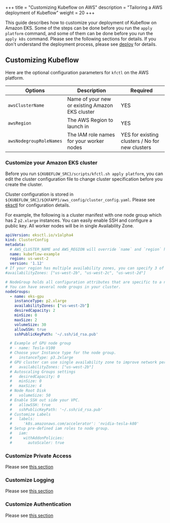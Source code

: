 +++
title = "Customizing Kubeflow on AWS"
description = "Tailoring a AWS deployment of Kubeflow"
weight = 20
+++

This guide describes how to customize your deployment of Kubeflow on Amazon EKS.
Some of the steps can be done before you run the `apply platform` command, and some of them can be done before you run the `apply k8s` command. Please see the following sections for details. If you don't understand the deployment process, please see [deploy](/docs/aws/deploy) for details.


## Customizing Kubeflow

Here are the optional configuration parameters for `kfctl` on the AWS platform.

| Options  | Description  | Required |
|---|---|---|
| `awsClusterName` | Name of your new or existing Amazon EKS cluster  |  YES |
| `awsRegion`  |  The AWS Region to launch in |  YES |
| `awsNodegroupRoleNames`  |  The IAM role names for your worker nodes | YES for existing clusters / No for new clusters |


### Customize your Amazon EKS cluster

Before you run `${KUBEFLOW_SRC}/scripts/kfctl.sh apply platform`, you can edit the cluster configuration file to change cluster specification before you create the cluster.

Cluster configuration is stored in `${KUBEFLOW_SRC}/${KFAPP}/aws_config/cluster_config.yaml`. Please see [eksctl](https://eksctl.io/) for configuration details.

For example, the following is a cluster manifest with one node group which has 2 `p2.xlarge` instances. You can easily enable SSH and configure a public key. All worker nodes will be in single Availability Zone.

```yaml
apiVersion: eksctl.io/v1alpha4
kind: ClusterConfig
metadata:
  # AWS_CLUSTER_NAME and AWS_REGION will override `name` and `region` here.
  name: kubeflow-example
  region: us-west-2
  version: '1.12'
# If your region has multiple availability zones, you can specify 3 of them.
#availabilityZones: ["us-west-2b", "us-west-2c", "us-west-2d"]

# NodeGroup holds all configuration attributes that are specific to a nodegroup
# You can have several node groups in your cluster.
nodeGroups:
  - name: eks-gpu
    instanceType: p2.xlarge
    availabilityZones: ["us-west-2b"]
    desiredCapacity: 2
    minSize: 0
    maxSize: 2
    volumeSize: 30
    allowSSH: true
    sshPublicKeyPath: '~/.ssh/id_rsa.pub'

  # Example of GPU node group
  # - name: Tesla-V100
  # Choose your Instance type for the node group.
  #   instanceType: p3.2xlarge
  # GPU cluster can use single availability zone to improve network performance
  #   availabilityZones: ["us-west-2b"]
  # Autoscaling Groups settings
  #   desiredCapacity: 0
  #   minSize: 0
  #   maxSize: 4
  # Node Root Disk
  #   volumeSize: 50
  # Enable SSH out side your VPC.
  #   allowSSH: true
  #   sshPublicKeyPath: '~/.ssh/id_rsa.pub'
  # Customize Labels
  #   labels:
  #     'k8s.amazonaws.com/accelerator': 'nvidia-tesla-k80'
  # Setup pre-defined iam roles to node group.
  #   iam:
  #     withAddonPolicies:
  #       autoScaler: true

```

### Customize Private Access
Please see [this section](/docs/aws/private-access)

### Customize Logging
Please see [this section](/docs/aws/logging)

### Customize Authentication
Please see [this section](/docs/aws/authentication)
